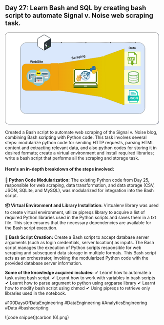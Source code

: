## Day 27: Learn Bash and SQL by creating bash script to automate Signal v. Noise web scraping task.

![Working with bash](webscrapingWITHBASH.png)

Created a Bash script to automate web scraping of the Signal v. Noise blog, combining Bash scripting with Python code. This task involves several steps: modularize python code for sending HTTP requests, parsing HTML content and extracting relevant data, and also python codes for storing it in desired formats; create a virtual environment and install required libraries; write a bash script that performs all the scraping and storage task.

#### Here's an in-depth breakdown of the steps involved:

**📑 Python Code Modularization:**
The existing Python code from Day 25, responsible for web scraping, data transformation, and data storage (CSV, JSON, SQLite, and MySQL), was modularized for integration into the Bash script.

**📦 Virtual Environment and Library Installation:**
Virtualenv library was used to create virtual environment, utilize pipreqs library to acquire a list of required Python libraries used in the Python scripts and saves them in a txt file. This step ensures that the necessary dependencies are available for the Bash script execution.

**📝 Bash Script Creation:**
Create a Bash script to accept database server arguments (such as login credentials, server location) as inputs. The Bash script manages the execution of Python scripts responsible for web scraping and subsequent data storage in multiple formats.
This Bash script acts as an orchestrator, invoking the modularized Python code with the provided database server information.

**Some of the knowledge acquired includes:**
✔ Learnt how to automate a task using bash script.
✔ Learnt how to work with variables in bash scripts
✔ Learnt how to parse argument to python using argparse library
✔ Learnt how to modify bash script using chmod
✔ Using pipreqs to retrieve only libraries used in the notebook.

#100DaysOfDataEngineering #DataEngineering #AnalyticsEngineering #Data #bashscripting 

![code snippet](carbon (6).png)

